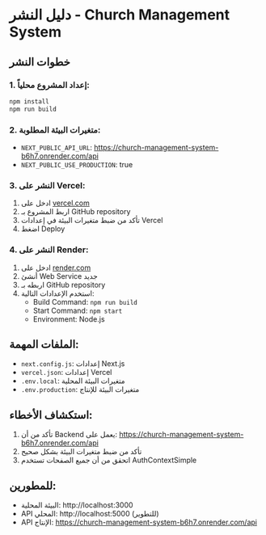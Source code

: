 # دليل النشر - Church Management System

## خطوات النشر

### 1. إعداد المشروع محلياً:
```bash
npm install
npm run build
```

### 2. متغيرات البيئة المطلوبة:
- `NEXT_PUBLIC_API_URL`: https://church-management-system-b6h7.onrender.com/api
- `NEXT_PUBLIC_USE_PRODUCTION`: true

### 3. النشر على Vercel:
1. ادخل على [vercel.com](https://vercel.com)
2. اربط المشروع بـ GitHub repository
3. تأكد من ضبط متغيرات البيئة في إعدادات Vercel
4. اضغط Deploy

### 4. النشر على Render:
1. ادخل على [render.com](https://render.com)
2. أنشئ Web Service جديد
3. اربطه بـ GitHub repository
4. استخدم الإعدادات التالية:
   - Build Command: `npm run build`
   - Start Command: `npm start`
   - Environment: Node.js

## الملفات المهمة:
- `next.config.js`: إعدادات Next.js
- `vercel.json`: إعدادات Vercel
- `.env.local`: متغيرات البيئة المحلية
- `.env.production`: متغيرات البيئة للإنتاج

## استكشاف الأخطاء:
1. تأكد من أن Backend يعمل على: https://church-management-system-b6h7.onrender.com/api
2. تأكد من ضبط متغيرات البيئة بشكل صحيح
3. اتحقق من أن جميع الصفحات تستخدم AuthContextSimple

## للمطورين:
- البيئة المحلية: http://localhost:3000
- API المحلي: http://localhost:5000 (للتطوير)
- API الإنتاج: https://church-management-system-b6h7.onrender.com/api
